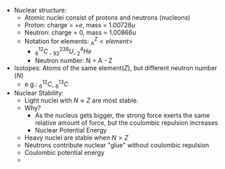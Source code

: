 - Nuclear structure:
	- Atomic nuclei consist of protons and neutrons (nucleons)
	- Proton: charge = $+e$, mass = $1.00728 u$  
	- Neutron: charge = $0$, mass = $1.00866 u$ 
	- Notation for elements: $_{A}^{Z}<element>$ 
		- $_{6}^{12}C$ , $^{238}_{92}U$, $^{4}_{2}He$
		- Neutron number: N = A - Z
- Isotopes: Atoms of the same element($Z$), but different neutron number ($N$)
	- e.g.: $^{12}_{6}C$, $^{13}_{6}C$
- Nuclear Stability: 
	- Light nuclei with $N \approx Z$ are most stable.
	- Why?
		- As the nucleus gets bigger, the strong force exerts the same relative amount of force, but the coulombic repulsion increases
		- Nuclear Potential Energy
	- Heavy nuclei are stable when $N \gt Z$
	- Neutrons contribute nuclear "glue" without coulombic repulsion
	- Coulombic potential energy
	- 